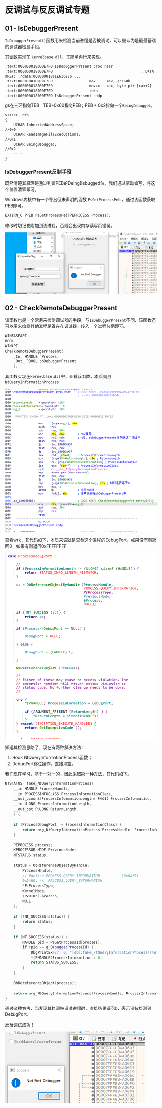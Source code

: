 # 反调试与反反调试专题

## 01 - IsDebuggerPresent

`IsDebuggerPresent()`函数用来检测当前进程是否被调试，可以被认为是最最基础的调试器检测手段。

其函数实现在 `kernelbase.dll`，其简单两行来实现。

```
.text:000000018000E7F0 IsDebuggerPresent proc near         
.text:000000018000E7F0                                         ; DATA XREF: .rdata:00000001801E636B↓o ...
.text:000000018000E7F0                 mov     rax, gs:60h
.text:000000018000E7F9                 movzx   eax, byte ptr [rax+2]
.text:000000018000E7FD                 retn
.text:000000018000E7FD IsDebuggerPresent endp
```

gs在三环指向TEB，TEB+0x60指向PEB；PEB + 0x2指向一个`BeingDebugged`。

```
struct _PEB
{
    UCHAR InheritedAddressSpace;                                            //0x0
    UCHAR ReadImageFileExecOptions;                                         //0x1
    UCHAR BeingDebugged;                                                    //0x2
    ····
}
```

### IsDebuggerPresent反制手段 

既然清楚其原理是通过判断PEB的DeingDebugged位，我们通过驱动编写，将这个位置清零即可。

Windows内核中有一个导出但未声明的函数 `PsGetProcessPeb` ，通过该函数获取PEB即可。

```c++
EXTERN_C PPEB PsGetProcessPeb(PEPROCESS Process);
```

修改时切记要附加到该进程，否则会出现内存读写页错误。

![alt text](8a8853edfe0a1b41aad26bad2e341723.png)

## 02 - CheckRemoteDebuggerPresent

该函数也是一个常用来检测调试器的手段，与`IsDebuggerPresent`不同，该函数还可以用来检测其他进程是否存在调试器，传入一个进程句柄即可。

```c++
WINBASEAPI
BOOL
WINAPI
CheckRemoteDebuggerPresent(
    _In_ HANDLE hProcess,
    _Out_ PBOOL pbDebuggerPresent
    );
```

其函数实现在`kernelbase.dll`中，查看该函数，本质调用`NtQueryInformationProcess`

![alt text](9fe06d62db3822706d84decc1c3e77cc.png)

查看wrk，其代码如下，本质来说就是查看这个进程的DebugPort，如果没有则返回0，如果有则返回0xFFFFFFFF

![alt text](2002d2b70e0360d502bff319785b4ab3.png)

知道其检测思路了，现在有两种解决方法：
1. Hook NtQueryInformationProcess函数；
2. DebugPort移位操作，直接清空。

我们现在学习，基于一对一的，因此采取第一种方法，其代码如下。

```c++
NTSTATUS  fake_NtQueryInformationProcess(
    __in HANDLE ProcessHandle,
    __in PROCESSINFOCLASS ProcessInformationClass,
    __out_bcount(ProcessInformationLength) PVOID ProcessInformation,
    __in ULONG ProcessInformationLength,
    __out_opt PULONG ReturnLength
    ) {

    if (ProcessDebugPort != ProcessInformationClass) {
        return org_NtQueryInformationProcess(ProcessHandle, ProcessInformationClass, ProcessInformation, ProcessInformationLength, ReturnLength);
    }

    PEPROCESS process;
    KPROCESSOR_MODE PreviousMode;
    NTSTATUS status;

    status = ObReferenceObjectByHandle(
        ProcessHandle,
        // #define PROCESS_QUERY_INFORMATION          (0x0400)  
        0x0400, //  PROCESS_QUERY_INFORMATION
        *PsProcessType,
        KernelMode,
        (PVOID*)&process,
        NULL
    );

    if (!NT_SUCCESS(status)) {
        return status;
    }

    if (NT_SUCCESS(status)) {
        HANDLE pid = PsGetProcessId(process); 
        if (pid == g_DebuggedProcessId) {
            DbgPrintEx(77, 0, "[db]:fake_NtQueryInformationProcess\r\n");
            *(PHANDLE)ProcessInformation = 0;
            return STATUS_SUCCESS;
        }
    }

    ObDereferenceObject(process);
    
    return org_NtQueryInformationProcess(ProcessHandle, ProcessInformationClass, ProcessInformation, ProcessInformationLength, ReturnLength);
}
```

通过这种方法，当发现其检测被调试进程时，直接结果返回0，表示没有检测到DebugPort。

反反调试成功！

![alt text](c12952c333375a0af867617fdd208dca.png)